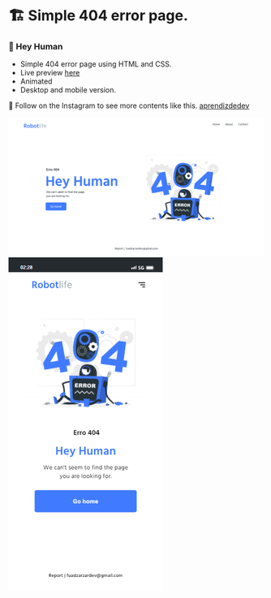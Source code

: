 # :building_construction: Simple 404 error page.
### :bricks: Hey Human

- Simple 404 error page using HTML and CSS.
- Live preview [here](http://fznotfound.surge.sh/)
- Animated
- Desktop and mobile version.

💙 Follow on the Instagram to see more contents like this. [aprendizdedev](https://www.instagram.com/aprendizdedev/)

![preview img](/preview.png)
![preview img](/preview2.png)
